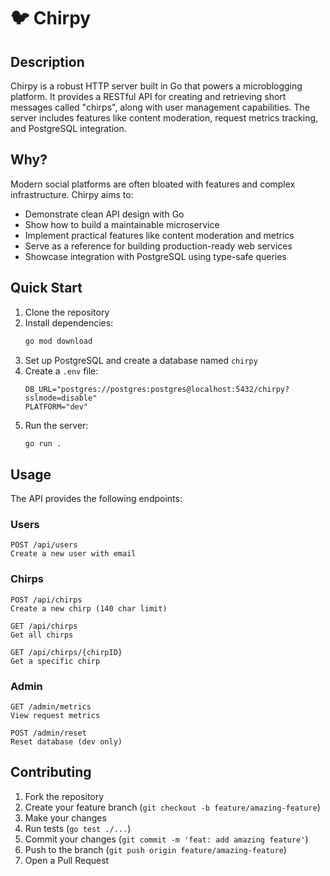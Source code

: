 # 🐦 Chirpy

## Description
Chirpy is a robust HTTP server built in Go that powers a microblogging platform. It provides a RESTful API for creating and retrieving short messages called "chirps", along with user management capabilities. The server includes features like content moderation, request metrics tracking, and PostgreSQL integration.

## Why?
Modern social platforms are often bloated with features and complex infrastructure. Chirpy aims to:
- Demonstrate clean API design with Go
- Show how to build a maintainable microservice
- Implement practical features like content moderation and metrics
- Serve as a reference for building production-ready web services
- Showcase integration with PostgreSQL using type-safe queries

## Quick Start
1. Clone the repository
2. Install dependencies:
   ```bash
   go mod download
   ```
3. Set up PostgreSQL and create a database named `chirpy`
4. Create a `.env` file:
   ```
   DB_URL="postgres://postgres:postgres@localhost:5432/chirpy?sslmode=disable"
   PLATFORM="dev"
   ```
5. Run the server:
   ```bash
   go run .
   ```

## Usage
The API provides the following endpoints:

### Users
```
POST /api/users
Create a new user with email
```

### Chirps
```
POST /api/chirps
Create a new chirp (140 char limit)

GET /api/chirps
Get all chirps

GET /api/chirps/{chirpID}
Get a specific chirp
```

### Admin
```
GET /admin/metrics
View request metrics

POST /admin/reset
Reset database (dev only)
```

## Contributing
1. Fork the repository
2. Create your feature branch (`git checkout -b feature/amazing-feature`)
3. Make your changes
4. Run tests (`go test ./...`)
5. Commit your changes (`git commit -m 'feat: add amazing feature'`)
6. Push to the branch (`git push origin feature/amazing-feature`)
7. Open a Pull Request
